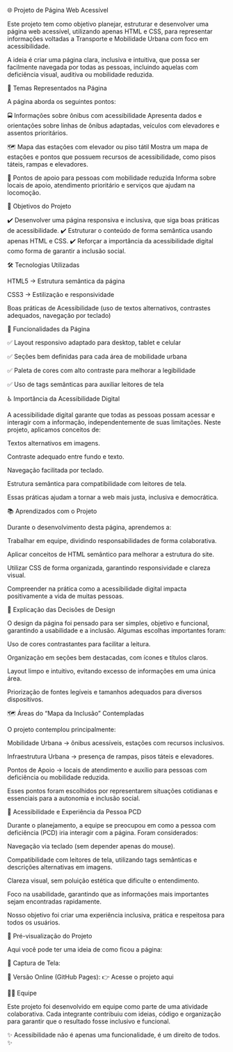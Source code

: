 🌐 Projeto de Página Web Acessível

Este projeto tem como objetivo planejar, estruturar e desenvolver uma página web acessível, utilizando apenas HTML e CSS, para representar informações voltadas a Transporte e Mobilidade Urbana com foco em acessibilidade.

A ideia é criar uma página clara, inclusiva e intuitiva, que possa ser facilmente navegada por todas as pessoas, incluindo aquelas com deficiência visual, auditiva ou mobilidade reduzida.

🧭 Temas Representados na Página

A página aborda os seguintes pontos:

🚍 Informações sobre ônibus com acessibilidade
Apresenta dados e orientações sobre linhas de ônibus adaptadas, veículos com elevadores e assentos prioritários.

🗺️ Mapa das estações com elevador ou piso tátil
Mostra um mapa de estações e pontos que possuem recursos de acessibilidade, como pisos táteis, rampas e elevadores.

🤝 Pontos de apoio para pessoas com mobilidade reduzida
Informa sobre locais de apoio, atendimento prioritário e serviços que ajudam na locomoção.

📌 Objetivos do Projeto

✔️ Desenvolver uma página responsiva e inclusiva, que siga boas práticas de acessibilidade.
✔️ Estruturar o conteúdo de forma semântica usando apenas HTML e CSS.
✔️ Reforçar a importância da acessibilidade digital como forma de garantir a inclusão social.

🛠️ Tecnologias Utilizadas

HTML5 → Estrutura semântica da página

CSS3 → Estilização e responsividade

Boas práticas de Acessibilidade (uso de textos alternativos, contrastes adequados, navegação por teclado)

🎨 Funcionalidades da Página

✅ Layout responsivo adaptado para desktop, tablet e celular

✅ Seções bem definidas para cada área de mobilidade urbana

✅ Paleta de cores com alto contraste para melhorar a legibilidade

✅ Uso de tags semânticas para auxiliar leitores de tela

♿ Importância da Acessibilidade Digital

A acessibilidade digital garante que todas as pessoas possam acessar e interagir com a informação, independentemente de suas limitações.
Neste projeto, aplicamos conceitos de:

Textos alternativos em imagens.

Contraste adequado entre fundo e texto.

Navegação facilitada por teclado.

Estrutura semântica para compatibilidade com leitores de tela.

Essas práticas ajudam a tornar a web mais justa, inclusiva e democrática.

📚 Aprendizados com o Projeto

Durante o desenvolvimento desta página, aprendemos a:

Trabalhar em equipe, dividindo responsabilidades de forma colaborativa.

Aplicar conceitos de HTML semântico para melhorar a estrutura do site.

Utilizar CSS de forma organizada, garantindo responsividade e clareza visual.

Compreender na prática como a acessibilidade digital impacta positivamente a vida de muitas pessoas.

🎨 Explicação das Decisões de Design

O design da página foi pensado para ser simples, objetivo e funcional, garantindo a usabilidade e a inclusão. Algumas escolhas importantes foram:

Uso de cores contrastantes para facilitar a leitura.

Organização em seções bem destacadas, com ícones e títulos claros.

Layout limpo e intuitivo, evitando excesso de informações em uma única área.

Priorização de fontes legíveis e tamanhos adequados para diversos dispositivos.

🗺️ Áreas do “Mapa da Inclusão” Contempladas

O projeto contemplou principalmente:

Mobilidade Urbana → ônibus acessíveis, estações com recursos inclusivos.

Infraestrutura Urbana → presença de rampas, pisos táteis e elevadores.

Pontos de Apoio → locais de atendimento e auxílio para pessoas com deficiência ou mobilidade reduzida.

Esses pontos foram escolhidos por representarem situações cotidianas e essenciais para a autonomia e inclusão social.

👤 Acessibilidade e Experiência da Pessoa PCD

Durante o planejamento, a equipe se preocupou em como a pessoa com deficiência (PCD) iria interagir com a página. Foram considerados:

Navegação via teclado (sem depender apenas do mouse).

Compatibilidade com leitores de tela, utilizando tags semânticas e descrições alternativas em imagens.

Clareza visual, sem poluição estética que dificulte o entendimento.

Foco na usabilidade, garantindo que as informações mais importantes sejam encontradas rapidamente.

Nosso objetivo foi criar uma experiência inclusiva, prática e respeitosa para todos os usuários.

👀 Pré-visualização do Projeto

Aqui você pode ter uma ideia de como ficou a página:

📸 Captura de Tela:


🔗 Versão Online (GitHub Pages):
👉 Acesse o projeto aqui

👩‍💻 Equipe

Este projeto foi desenvolvido em equipe como parte de uma atividade colaborativa.
Cada integrante contribuiu com ideias, código e organização para garantir que o resultado fosse inclusivo e funcional.

✨ Acessibilidade não é apenas uma funcionalidade, é um direito de todos. ✨
